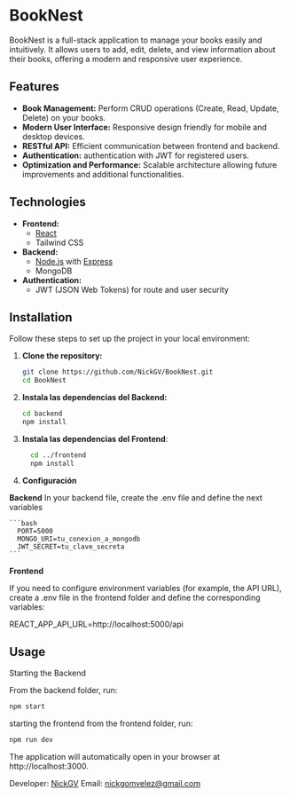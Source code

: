 # BookNest

BookNest is a full-stack application to manage your books easily and intuitively. It allows users to add, edit, delete, and view information about their books, offering a modern and responsive user experience.

## Features

- **Book Management:** Perform CRUD operations (Create, Read, Update, Delete) on your books.
- **Modern User Interface:** Responsive design friendly for mobile and desktop devices.
- **RESTful API:** Efficient communication between frontend and backend.
- **Authentication:** authentication with JWT for registered users.
- **Optimization and Performance:** Scalable architecture allowing future improvements and additional functionalities.

## Technologies

- **Frontend:**
  - [React](https://reactjs.org/)
  - Tailwind CSS
- **Backend:**
  - [Node.js](https://nodejs.org/) with [Express](https://expressjs.com/)
  - MongoDB
- **Authentication:**
  - JWT (JSON Web Tokens) for route and user security

## Installation

Follow these steps to set up the project in your local environment:

1. **Clone the repository:**

   ```bash
   git clone https://github.com/NickGV/BookNest.git
   cd BookNest
   ```

2. **Instala las dependencias del Backend:**

    ```bash
    cd backend
    npm install
    ```
3. **Instala las dependencias del Frontend**:
    ```bash
      cd ../frontend
      npm install
    ```
4. **Configuración**

**Backend**
  In your backend file, create the .env file and define the next variables

    ```bash
      PORT=5000
      MONGO_URI=tu_conexion_a_mongodb
      JWT_SECRET=tu_clave_secreta
    ```

**Frontend**

If you need to configure environment variables (for example, the API URL), create a .env file in the frontend folder and define the corresponding variables:

REACT_APP_API_URL=http://localhost:5000/api

## Usage
Starting the Backend

From the backend folder, run:
  ```bash
  npm start
  ```

starting the frontend
from the frontend folder, run:
  ```bash
  npm run dev
  ```

The application will automatically open in your browser at http://localhost:3000.

Developer: [NickGV](https://github.com/NickGV)
Email: nickgomvelez@gmail.com